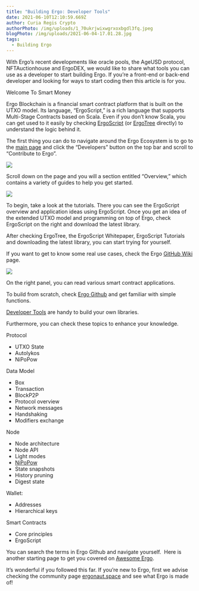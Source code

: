 ```yaml
---
title: "Building Ergo: Developer Tools"
date: 2021-06-10T12:10:59.669Z
author: Curia Regis Crypto
authorPhoto: /img/uploads/1_70ukrjwixwgrxoxbgdl3fq.jpeg
blogPhoto: /img/uploads/2021-06-04-17.01.28.jpg
tags:
  - Building Ergo
---
```

With Ergo’s recent developments like oracle pools, the AgeUSD protocol, NFTAuctionhouse and ErgoDEX, we would like to share what tools you can use as a developer to start building Ergo. If you’re a front-end or back-end developer and looking for ways to start coding then this article is for you.

Welcome To Smart Money

Ergo Blockchain is a financial smart contract platform that is built on the UTXO model. Its language, “ErgoScript,” is a rich language that supports Multi-Stage Contracts based on Scala. Even if you don’t know Scala, you can get used to it easily by checking [ErgoScript](https://ergoplatform.org/docs/ErgoScript.pdf) (or [ErgoTree](https://ergoplatform.org/docs/ErgoTree.pdf) directly) to understand the logic behind it.

The first thing you can do to navigate around the Ergo Ecosystem is to go to the [main page](https://ergoplatform.org/en/) and click the “Developers” button on the top bar and scroll to “Contribute to Ergo”.

![](https://lh3.googleusercontent.com/ipCScaiQw9JvZ8fDucFPU66fu0LQLjplzFmlPyNwR3sVwgxLGyyD_UhOBToderalVThzet1QX6YLTQ3A92UXD4gC6sFXTp36FTPwULberD9roawwJWWZLxeDb_hOizZxV8aMyvqn)

Scroll down on the page and you will a section entitled “Overview,” which contains a variety of guides to help you get started.

![](https://lh4.googleusercontent.com/kSXs9M1j4yYJjyV0DLjd-1rahQfaQqcidfGdFtr8AW6AnaA4I7M2A2IcpZXHJy93u6Cx08aYc-qM42xGoa6VcQnlVnWsRLjdHzUY31Knn6kbljevoDS6lA4knC-uwvn4vleuJXD_)

To begin, take a look at the tutorials. There you can see the ErgoScript overview and application ideas using ErgoScript. Once you get an idea of the extended UTXO model and programming on top of Ergo, check ErgoScript on the right and download the latest library.

After checking ErgoTree, the ErgoScript Whitepaper, ErgoScript Tutorials and downloading the latest library, you can start trying for yourself. 

If you want to get to know some real use cases, check the Ergo [GitHub Wiki](https://github.com/ergoplatform/ergo/wiki) page.

![](https://lh6.googleusercontent.com/OkHl6IZYKJWcMo0bFKV1tfTKiYFwOcQZ94PY_8-X37fXHb6GUUR4_YYuO4QzghF973j77bw31TWPnmLh9MnGKOqtsV7QO8M8S3_myN8_5kYA2JZZDh4vrsiya1hVZ66HZo0yzVNv)

On the right panel, you can read various smart contract applications. 

To build from scratch, check [Ergo Github](https://github.com/ergoplatform/ergo) and get familiar with simple functions.

[Developer Tools](https://github.com/ergoplatform/ergo/wiki/Developer-tools) are handy to build your own libraries.

Furthermore, you can check these topics to enhance your knowledge.

Protocol

* UTXO State
* Autolykos
* NiPoPow

Data Model

* Box
* Transaction
* BlockP2P
* Protocol overview
* Network messages
* Handshaking
* Modifiers exchange

Node

* Node architecture
* Node API
* Light modes
* [NiPoPow](https://nipopows.com/)
* State snapshots
* History pruning
* Digest state

Wallet:

* Addresses
* Hierarchical keys

Smart Contracts

* Core principles
* ErgoScript

You can search the terms in Ergo Github and navigate yourself.  Here is another starting page to get you covered on [Awesome Ergo](https://github.com/ergoplatform/awesome-ergo).

It’s wonderful if you followed this far. If you’re new to Ergo, first we advise checking the community page [ergonaut.space](https://ergonaut.space/) and see what Ergo is made of!